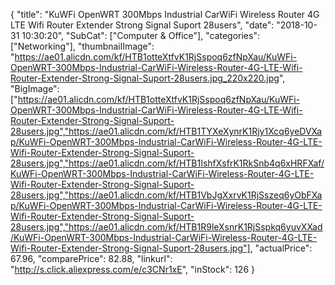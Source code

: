 {
	"title": "KuWFi OpenWRT 300Mbps Industrial CarWiFi Wireless Router 4G LTE Wifi Router Extender Strong Signal Suport 28users",
	"date": "2018-10-31 10:30:20",
	"SubCat": ["Computer & Office"],
	"categories": ["Networking"],
	"thumbnailImage": "https://ae01.alicdn.com/kf/HTB1otteXtfvK1RjSspoq6zfNpXau/KuWFi-OpenWRT-300Mbps-Industrial-CarWiFi-Wireless-Router-4G-LTE-Wifi-Router-Extender-Strong-Signal-Suport-28users.jpg_220x220.jpg",
	"BigImage": ["https://ae01.alicdn.com/kf/HTB1otteXtfvK1RjSspoq6zfNpXau/KuWFi-OpenWRT-300Mbps-Industrial-CarWiFi-Wireless-Router-4G-LTE-Wifi-Router-Extender-Strong-Signal-Suport-28users.jpg","https://ae01.alicdn.com/kf/HTB1TYXeXynrK1Rjy1Xcq6yeDVXap/KuWFi-OpenWRT-300Mbps-Industrial-CarWiFi-Wireless-Router-4G-LTE-Wifi-Router-Extender-Strong-Signal-Suport-28users.jpg","https://ae01.alicdn.com/kf/HTB1IshfXsfrK1RkSnb4q6xHRFXaf/KuWFi-OpenWRT-300Mbps-Industrial-CarWiFi-Wireless-Router-4G-LTE-Wifi-Router-Extender-Strong-Signal-Suport-28users.jpg","https://ae01.alicdn.com/kf/HTB1VbJgXxrvK1RjSszeq6yObFXap/KuWFi-OpenWRT-300Mbps-Industrial-CarWiFi-Wireless-Router-4G-LTE-Wifi-Router-Extender-Strong-Signal-Suport-28users.jpg","https://ae01.alicdn.com/kf/HTB1R9leXsnrK1RjSspkq6yuvXXad/KuWFi-OpenWRT-300Mbps-Industrial-CarWiFi-Wireless-Router-4G-LTE-Wifi-Router-Extender-Strong-Signal-Suport-28users.jpg"],
	"actualPrice": 67.96,
	"comparePrice": 82.88,
	"linkurl": "http://s.click.aliexpress.com/e/c3CNr1xE",
	"inStock": 126
}
